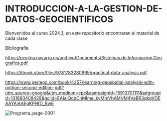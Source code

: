 # INTRODUCCION-A-LA-GESTION-DE-DATOS-GEOCIENTIFICOS
Bienvenidos al curso 2024_1, en este repositorio encontraran el material de cada clase

Bibliografía

https://pcsitna.navarra.es/archivo/Documents/Sistemas.de.Informacion.Geografica.pdf

https://itbook.store/files/9781783280995/practical-data-analysis.pdf

https://www.perlego.com/book/4357/learning-geospatial-analysis-with-python-second-edition-pdf?utm_source=google&utm_medium=cpc&campaignid=15913701111&adgroupid=131883408429&gclid=EAIaIQobChMIme_kyMmVhAMVM4VaBR3qkgVOEAAYAiAAEgKPHfD_BwE

![Programa_page-0001](https://github.com/LuisaFdaGomez/INTRODUCCION-A-LA-GESTION-DE-DATOS-GEOCIENTIFICOS/assets/66097296/0b5e7152-daf4-45f5-b78e-9ab894e17581)
